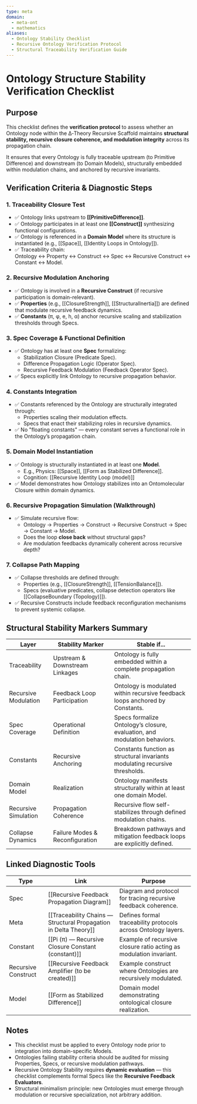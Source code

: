 ```yaml
---
type: meta
domain:
  - meta-ont
  - mathematics
aliases:
  - Ontology Stability Checklist
  - Recursive Ontology Verification Protocol
  - Structural Traceability Verification Guide
---
```


# Ontology Structure Stability Verification Checklist

## Purpose

This checklist defines the **verification protocol** to assess whether an Ontology node within the ∆‑Theory Recursive Scaffold maintains **structural stability, recursive closure coherence, and modulation integrity** across its propagation chain.

It ensures that every Ontology is fully traceable upstream (to Primitive Difference) and downstream (to Domain Models), structurally embedded within modulation chains, and anchored by recursive invariants.

## Verification Criteria & Diagnostic Steps

### 1. Traceability Closure Test
- ✅ Ontology links upstream to **[[PrimitiveDifference]]**.
- ✅ Ontology participates in at least one **[[Construct]]** synthesizing functional configurations.
- ✅ Ontology is referenced in a **Domain Model** where its structure is instantiated (e.g., [[Space]], [[Identity Loops in Ontology]]).
- ✅ Traceability chain:  
  Ontology ↔ Property ↔ Construct ↔ Spec ↔ Recursive Construct ↔ Constant ↔ Model.

### 2. Recursive Modulation Anchoring
- ✅ Ontology is involved in a **Recursive Construct** (if recursive participation is domain-relevant).
- ✅ **Properties** (e.g., [[ClosureStrength]], [[StructuralInertia]]) are defined that modulate recursive feedback dynamics.
- ✅ **Constants** (π, φ, e, h, α) anchor recursive scaling and stabilization thresholds through Specs.

### 3. Spec Coverage & Functional Definition
- ✅ Ontology has at least one **Spec** formalizing:
  - Stabilization Closure (Predicate Spec).
  - Difference Propagation Logic (Operator Spec).
  - Recursive Feedback Modulation (Feedback Operator Spec).
- ✅ Specs explicitly link Ontology to recursive propagation behavior.

### 4. Constants Integration
- ✅ Constants referenced by the Ontology are structurally integrated through:
  - Properties scaling their modulation effects.
  - Specs that enact their stabilizing roles in recursive dynamics.
- ✅ No "floating constants" — every constant serves a functional role in the Ontology’s propagation chain.

### 5. Domain Model Instantiation
- ✅ Ontology is structurally instantiated in at least one **Model**.
  - E.g., Physics: [[Space]], [[Form as Stabilized Difference]].
  - Cognition: [[Recursive Identity Loop (model)]]
- ✅ Model demonstrates how Ontology stabilizes into an Ontomolecular Closure within domain dynamics.

### 6. Recursive Propagation Simulation (Walkthrough)
- ✅ Simulate recursive flow:
  - Ontology → Properties → Construct → Recursive Construct → Spec → Constant → Model.
  - Does the loop **close back** without structural gaps?
  - Are modulation feedbacks dynamically coherent across recursive depth?

### 7. Collapse Path Mapping
- ✅ Collapse thresholds are defined through:
  - Properties (e.g., [[ClosureStrength]], [[TensionBalance]]).
  - Specs (evaluative predicates, collapse detection operators like [[CollapseBoundary (Topology)]]).
- ✅ Recursive Constructs include feedback reconfiguration mechanisms to prevent systemic collapse.

## Structural Stability Markers Summary

| Layer               | Stability Marker                 | Stable if...                                                                 |
|---------------------|----------------------------------|------------------------------------------------------------------------------|
| Traceability         | Upstream & Downstream Linkages  | Ontology is fully embedded within a complete propagation chain.              |
| Recursive Modulation | Feedback Loop Participation     | Ontology is modulated within recursive feedback loops anchored by Constants. |
| Spec Coverage        | Operational Definition          | Specs formalize Ontology’s closure, evaluation, and modulation behaviors.    |
| Constants            | Recursive Anchoring             | Constants function as structural invariants modulating recursive thresholds. |
| Domain Model         | Realization                     | Ontology manifests structurally within at least one domain Model.            |
| Recursive Simulation | Propagation Coherence           | Recursive flow self-stabilizes through defined modulation chains.            |
| Collapse Dynamics    | Failure Modes & Reconfiguration | Breakdown pathways and mitigation feedback loops are explicitly defined.     |


## Linked Diagnostic Tools

| Type               | Link                                                                                      | Purpose                                                            |
|--------------------|-------------------------------------------------------------------------------------------|--------------------------------------------------------------------|
| Spec                | [[Recursive Feedback Propagation Diagram]]                                              | Diagram and protocol for tracing recursive feedback coherence.     |
| Meta                | [[Traceability Chains — Structural Propagation in Delta Theory]]                          | Defines formal traceability protocols across Ontology layers.      |
| Constant            | [[Pi (π) — Recursive Closure Constant (constant)]]                                      | Example of recursive closure ratio acting as modulation invariant. |
| Recursive Construct | [[Recursive Feedback Amplifier (to be created)]]                                           | Example construct where Ontologies are recursively modulated.      |
| Model               | [[Form as Stabilized Difference]]                                                       | Domain model demonstrating ontological closure realization.        |


## Notes
- This checklist must be applied to every Ontology node prior to integration into domain-specific Models.
- Ontologies failing stability criteria should be audited for missing Properties, Specs, or recursive modulation pathways.
- Recursive Ontology Stability requires **dynamic evaluation** — this checklist complements formal Specs like the **Recursive Feedback Evaluators**.
- Structural minimalism principle: new Ontologies must emerge through modulation or recursive specialization, not arbitrary addition.
